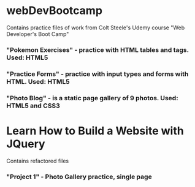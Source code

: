 # webDevBootcamp
Contains practice files of work from Colt Steele's Udemy course "Web Developer's Boot Camp"

### "Pokemon Exercises" - practice with HTML tables and tags. Used: HTML5

### "Practice Forms" - practice with input types and forms with HTML. Used: HTML5

### "Photo Blog" - is a static page gallery of 9 photos. Used: HTML5 and CSS3


# Learn How to Build a Website with JQuery
Contains refactored files 

### "Project 1" - Photo Gallery practice, single page
